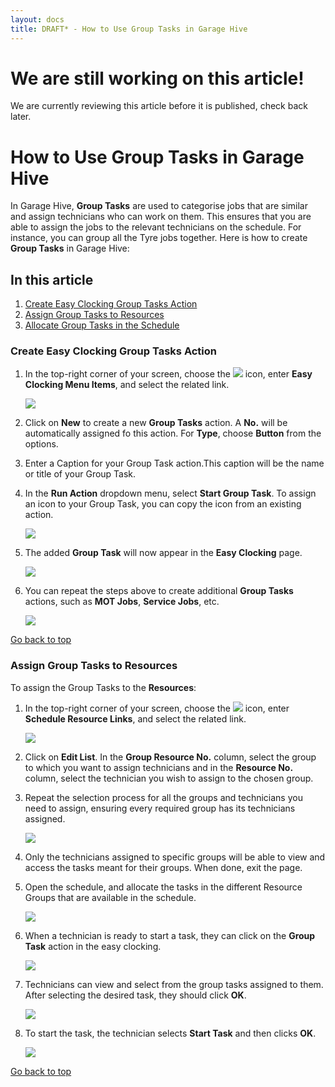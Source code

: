 ```yaml
---
layout: docs
title: DRAFT* - How to Use Group Tasks in Garage Hive
---
```


<a name="top"></a>

# We are still working on this article!
We are currently reviewing this article before it is published, check back later.

# How to Use Group Tasks in Garage Hive
In Garage Hive, **Group Tasks** are used to categorise jobs that are similar and assign technicians who can work on them. This ensures that you are able to assign the jobs to the relevant technicians on the schedule. For instance, you can group all the Tyre jobs together. Here is how to create **Group Tasks** in Garage Hive:

## In this article
1. [Create Easy Clocking Group Tasks Action](#create-easy-clocking-group-tasks-action)
2. [Assign Group Tasks to Resources](#assign-group-tasks-to-resources)
3. [Allocate Group Tasks in the Schedule](#integrate-payment-methods)

### Create Easy Clocking Group Tasks Action
1. In the top-right corner of your screen, choose the ![](media/search_icon.png) icon, enter **Easy Clocking Menu Items**, and select the related link.

   ![](media/easy-clocking-menu-items1.png)

2. Click on **New** to create a new **Group Tasks** action. A **No.** will be automatically assigned fo this action. For **Type**, choose **Button** from the options. 
3. Enter a Caption for your Group Task action.This caption will be the name or title of your Group Task. 
4. In the **Run Action** dropdown menu, select **Start Group Task**. To assign an icon to your Group Task, you can copy the icon from an existing action.

   ![](media/easy-clocking-menu-items2.png)

5. The added **Group Task** will now appear in the **Easy Clocking** page.

   ![](media/easy-clocking-menu-items3.png)

6. You can repeat the steps above to create additional **Group Tasks** actions, such as **MOT Jobs**, **Service Jobs**, etc.

   ![](media/easy-clocking-menu-items4.png)


[Go back to top](#top)

### Assign Group Tasks to Resources
To assign the Group Tasks to the **Resources**:
1. In the top-right corner of your screen, choose the ![](media/search_icon.png) icon, enter **Schedule Resource Links**, and select the related link.

   ![](media/schedule-resource-links1.png)

2. Click on **Edit List**. In the **Group Resource No.** column, select the group to which you want to assign technicians and in the **Resource No.** column, select the technician you wish to assign to the chosen group. 
3. Repeat the selection process for all the groups and technicians you need to assign, ensuring every required group has its technicians assigned.

   ![](media/schedule-resource-links2.png)

4. Only the technicians assigned to specific groups will be able to view and access the tasks meant for their groups. When done, exit the page.
5. Open the schedule, and allocate the tasks in the different Resource Groups that are available in the schedule.

   ![](media/schedule-resource-links3.png)

6. When a technician is ready to start a task, they can click on the **Group Task** action in the easy clocking. 

   ![](media/schedule-resource-links4.png)

7. Technicians can view and select from the group tasks assigned to them. After selecting the desired task, they should click **OK**.

   ![](media/schedule-resource-links5.png)

8. To start the task, the technician selects **Start Task** and then clicks **OK**.

   ![](media/schedule-resource-links6.png)


[Go back to top](#top)